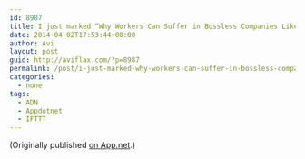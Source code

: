 ```yaml
---
id: 8987
title: I just marked “Why Workers Can Suffer in Bossless Companies Like GitHub” as a favorite in Readability. http://www.readability.com/articles/ujjoko4l
date: 2014-04-02T17:53:44+00:00
author: Avi
layout: post
guid: http://aviflax.com/?p=8987
permalink: /post/i-just-marked-why-workers-can-suffer-in-bossless-companies-like-github-as-a-favorite-in-readability-httpwww-readability-comarticlesujjoko4l-2/
categories:
  - none
tags:
  - ADN
  - Appdotnet
  - IFTTT
---
```

(Originally published [on App.net](http://alpha.app.net/aviflax/post/27460099).)